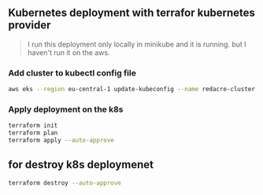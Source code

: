 ## Kubernetes deployment with terrafor kubernetes provider
> I run this deployment only locally in minikube and it is running. but I haven't run it on the aws.

### Add cluster to kubectl config file
```sh
aws eks --region eu-central-1 update-kubeconfig --name redacre-cluster
```

### Apply deployment on the k8s
```sh
terraform init
terraform plan
terraform apply --auto-approve
```

## for destroy k8s deploymenet
```sh
terraform destroy --auto-approve
```